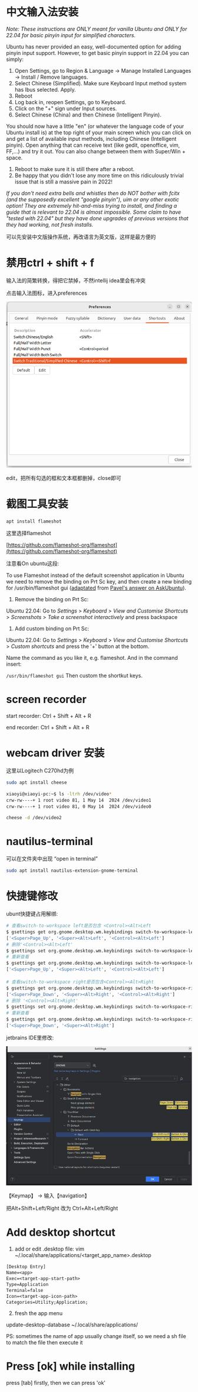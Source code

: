 
# 中文输入法安装

*Note: These instructions are ONLY meant for vanilla Ubuntu and ONLY for 22.04 for basic pinyin input for simplified characters.*

Ubuntu has never provided an easy, well-documented option for adding pinyin input support. However, to get basic pinyin support in 22.04 you can simply:

1. Open Settings, go to Region & Language -> Manage Installed Languages -> Install / Remove languages.
2. Select Chinese (Simplified). Make sure Keyboard Input method system has Ibus selected. Apply.
3. Reboot
4. Log back in, reopen Settings, go to Keyboard.
5. Click on the "+" sign under Input sources.
6. Select Chinese (China) and then Chinese (Intelligent Pinyin).

You should now have a little "en" (or whatever the language code of your Ubuntu install is) at the top right of your main screen which you can click on and get a list of available input methods, including Chinese (Intelligent pinyin). Open anything that can receive text (like gedit, openoffice, vim, FF,...) and try it out. You can also change between them with Super/Win + space.

1. Reboot to make sure it is still there after a reboot.
2. Be happy that you didn't lose any more time on this ridiculously trivial issue that is still a massive pain in 2022!

*If you don't need extra bells and whistles then do NOT bother with fcitx (and the supposedly excellent "google pinyin"), uim or any other exotic option! They are extremely hit-and-miss trying to install, and finding a guide that is relevant to 22.04 is almost impossible. Some claim to have "tested with 22.04" but they have done upgrades of previous versions that they had working, not fresh installs.*

可以先安装中文版操作系统，再改语言为英文版，这样是最方便的

# 禁用ctrl + shift + f

输入法的简繁转换，得把它禁掉，不然intellij idea里会有冲突

点击输入法图标，进入preferences

![Untitled](./_imgs//Untitled.png)

edit，把所有勾选的框和文本框都删掉，close即可

# 截图工具安装

`apt install flameshot`

这里选择flameshot

[https://github.com/flameshot-org/flameshot](https://github.com/flameshot-org/flameshot)

注意看On ubuntu这段:

To use Flameshot instead of the default screenshot application in Ubuntu we need to remove the binding on Prt Sc key, and then create a new binding for /usr/bin/flameshot gui ([adaptated](https://askubuntu.com/posts/1039949/revisions) from [Pavel's answer on AskUbuntu](https://askubuntu.com/revisions/1036473/1)).

1. Remove the binding on Prt Sc:

Ubuntu 22.04: Go to *Settings* > *Keyboard* > *View and Customise Shortcuts* > *Screenshots* > *Take a screenshot interactively* and press backspace

1. Add custom binding on Prt Sc:

Ubuntu 22.04: Go to *Settings* > *Keyboard* > *View and Customise Shortcuts* > *Custom shortcuts* and press the '+' button at the bottom.

Name the command as you like it, e.g. flameshot. And in the command insert:

 `/usr/bin/flameshot gui` Then custom the shortkut keys.



# screen recorder

start recorder: Ctrl + Shift + Alt + R

end recorder: Ctrl + Shift + Alt + R





# webcam driver 安装

这里以Logitech C270hd为例

```bash
sudo apt install cheese
```

```bash
xiaoyi@xiaoyi-pc:~$ ls -ltrh /dev/video*
crw-rw----+ 1 root video 81, 1 May 14  2024 /dev/video1
crw-rw----+ 1 root video 81, 0 May 14  2024 /dev/video0
```

```bash
cheese -d /dev/video2
```

# nautilus-terminal

可以在文件夹中出现 “open in terminal”

```bash
sudo apt install nautilus-extension-gnome-terminal
```

# 快捷键修改

ubunt快捷键占用解绑:

```bash
# 查看switch-to-workspace left是否包含 <Control><Alt>Left
$ gsettings get org.gnome.desktop.wm.keybindings switch-to-workspace-left
['<Super>Page_Up', '<Super><Alt>Left', '<Control><Alt>Left']
# 删除'<Control><Alt>Left'
$ gsettings set org.gnome.desktop.wm.keybindings switch-to-workspace-left "['<Super>Page_Up', '<Super><Alt>Left']"
# 重新查看
$ gsettings get org.gnome.desktop.wm.keybindings switch-to-workspace-left
['<Super>Page_Up', '<Super><Alt>Left', '<Control><Alt>Left']

# 查看switch-to-workspace right是否包含<Control><Alt>Right
$ gsettings get org.gnome.desktop.wm.keybindings switch-to-workspace-right
['<Super>Page_Down', '<Super><Alt>Right', '<Control><Alt>Right']
# 删除 '<Control><Alt>Right'
$ gsettings set org.gnome.desktop.wm.keybindings switch-to-workspace-right "['<Super>Page_Down', '<Super><Alt>Right']"
# 重新查看
$ gsettings get org.gnome.desktop.wm.keybindings switch-to-workspace-right
['<Super>Page_Down', '<Super><Alt>Right']

```

jetbrains IDE里修改:

![Untitled](./_imgs/Untitled%201.png)

【Keymap】 → 输入【navigation】

把Alt+Shift+Left/Right 改为 Ctrl+Alt+Left/Right

# Add desktop shortcut

1. add or edit .desktop file:
vim ~/.local/share/applications/<target_app_name>.desktop 
```shell
[Desktop Entry]
Name=<app>
Exec=<target-app-start-path>
Type=Application
Terminal=false
Icon=<target-app-icon-path>
Categories=Utility;Application;
```

2. fresh the app menu 

update-desktop-database ~/.local/share/applications/



PS: sometimes the name of app usually change itself, so we need a sh file to match the file then execute it





# Press [ok] while installing

press [tab] firstly, then we can press 'ok'











